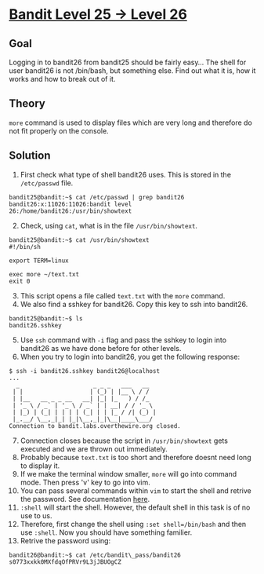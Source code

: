 # [Bandit Level 25 → Level 26](https://overthewire.org/wargames/bandit/bandit26.html)

## Goal
Logging in to bandit26 from bandit25 should be fairly easy… The shell for user bandit26 is not /bin/bash, but something else. Find out what it is, how it works and how to break out of it.

## Theory
`more` command is used to display files which are very long and therefore do not fit properly on the console.

## Solution
1. First check what type of shell bandit26 uses. This is stored in the `/etc/passwd` file.
```
bandit25@bandit:~$ cat /etc/passwd | grep bandit26
bandit26:x:11026:11026:bandit level 26:/home/bandit26:/usr/bin/showtext
```
2. Check, using `cat`, what is in the file `/usr/bin/showtext`.
```
bandit25@bandit:~$ cat /usr/bin/showtext
#!/bin/sh

export TERM=linux

exec more ~/text.txt
exit 0
```
3. This script opens a file called `text.txt` with the `more` command.
4. We also find a sshkey for bandit26. Copy this key to ssh into bandit26.
```
bandit25@bandit:~$ ls
bandit26.sshkey
```
5. Use `ssh` command with `-i` flag and pass the sshkey to login into bandit26 as we have done before for other levels.
6. When you try to login into bandit26, you get the following response:
```
$ ssh -i bandit26.sshkey bandit26@localhost
...
  _                     _ _ _   ___   __  
 | |                   | (_) | |__ \ / /  
 | |__   __ _ _ __   __| |_| |_   ) / /_  
 | '_ \ / _` | '_ \ / _` | | __| / / '_ \ 
 | |_) | (_| | | | | (_| | | |_ / /| (_) |
 |_.__/ \__,_|_| |_|\__,_|_|\__|____\___/ 
Connection to bandit.labs.overthewire.org closed.
```
7. Connection closes because the script in `/usr/bin/showtext` gets executed and we are thrown out immediately.
8. Probably because `text.txt` is too short and therefore doesnt need long to display it.
9. If we make the terminal window smaller, `more` will go into command mode. Then press 'v' key to go into vim.
10. You can pass several commands within `vim` to start the shell and retrive the password. See documentation [here](https://vimdoc.sourceforge.net/htmldoc/starting.html).
11. `:shell` will start the shell. However, the default shell in this task is of no use to us.
12. Therefore, first change the shell using `:set shell=/bin/bash` and then use `:shell`. Now you should have something familier.
13. Retrive the password using:
```
bandit26@bandit:~$ cat /etc/bandit\_pass/bandit26
s0773xxkk0MXfdqOfPRVr9L3jJBUOgCZ
```

